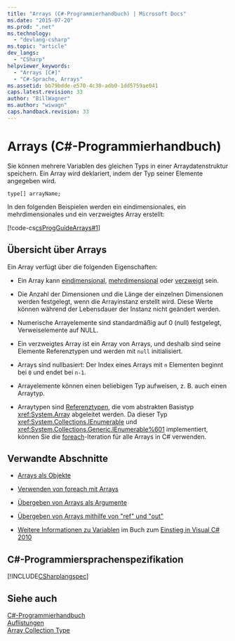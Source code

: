 ```yaml
---
title: "Arrays (C#-Programmierhandbuch) | Microsoft Docs"
ms.date: "2015-07-20"
ms.prod: ".net"
ms.technology: 
  - "devlang-csharp"
ms.topic: "article"
dev_langs: 
  - "CSharp"
helpviewer_keywords: 
  - "Arrays [C#]"
  - "C#-Sprache, Arrays"
ms.assetid: bb79bdde-e570-4c30-adb0-1dd5759ae041
caps.latest.revision: 33
author: "BillWagner"
ms.author: "wiwagn"
caps.handback.revision: 33
---
```

# Arrays (C#-Programmierhandbuch)
Sie können mehrere Variablen des gleichen Typs in einer Arraydatenstruktur speichern.  Ein Array wird deklariert, indem der Typ seiner Elemente angegeben wird.  
  
 `type[] arrayName;`  
  
 In den folgenden Beispielen werden ein eindimensionales, ein mehrdimensionales und ein verzweigtes Array erstellt:  
  
 [!code-cs[csProgGuideArrays#1](../../../csharp/programming-guide/arrays/codesnippet/csharp/index_1.cs)]  
  
## Übersicht über Arrays  
 Ein Array verfügt über die folgenden Eigenschaften:  
  
-   Ein Array kann [eindimensional](../../../csharp/programming-guide/arrays/single-dimensional-arrays.md), [mehrdimensional](../../../csharp/programming-guide/arrays/multidimensional-arrays.md) oder [verzweigt](../../../csharp/programming-guide/arrays/jagged-arrays.md) sein.  
  
-   Die Anzahl der Dimensionen und die Länge der einzelnen Dimensionen werden festgelegt, wenn die Arrayinstanz erstellt wird.  Diese Werte können während der Lebensdauer der Instanz nicht geändert werden.  
  
-   Numerische Arrayelemente sind standardmäßig auf 0 \(null\) festgelegt, Verweiselemente auf NULL.  
  
-   Ein verzweigtes Array ist ein Array von Arrays, und deshalb sind seine Elemente Referenztypen und werden mit `null` initialisiert.  
  
-   Arrays sind nullbasiert: Der Index eines Arrays mit `n` Elementen beginnt bei `0` und endet bei `n-1`.  
  
-   Arrayelemente können einen beliebigen Typ aufweisen, z. B. auch einen Arraytyp.  
  
-   Arraytypen sind [Referenztypen](../../../csharp/language-reference/keywords/reference-types.md), die vom abstrakten Basistyp <xref:System.Array> abgeleitet werden.  Da dieser Typ <xref:System.Collections.IEnumerable> und <xref:System.Collections.Generic.IEnumerable%601> implementiert, können Sie die [foreach](../../../csharp/language-reference/keywords/foreach-in.md)\-Iteration für alle Arrays in C\# verwenden.  
  
## Verwandte Abschnitte  
  
-   [Arrays als Objekte](../../../csharp/programming-guide/arrays/arrays-as-objects.md)  
  
-   [Verwenden von foreach mit Arrays](../../../csharp/programming-guide/arrays/using-foreach-with-arrays.md)  
  
-   [Übergeben von Arrays als Argumente](../../../csharp/programming-guide/arrays/passing-arrays-as-arguments.md)  
  
-   [Übergeben von Arrays mithilfe von "ref" und "out"](../../../csharp/programming-guide/arrays/passing-arrays-using-ref-and-out.md)  
  
-   [Weitere Informationen zu Variablen](http://go.microsoft.com/fwlink/?LinkId=221230) im Buch zum [Einstieg in Visual C\# 2010](http://go.microsoft.com/fwlink/?LinkId=221214)  
  
## C\#\-Programmiersprachenspezifikation  
 [!INCLUDE[CSharplangspec](../../../csharp/language-reference/keywords/includes/csharplangspec-md.md)]  
  
## Siehe auch  
 [C\#\-Programmierhandbuch](../../../csharp/programming-guide/index.md)   
 [Auflistungen](../Topic/Collections%20\(C%23%20and%20Visual%20Basic\).md)   
 [Array Collection Type](http://msdn.microsoft.com/de-de/8a9964de-8941-47b1-a3cf-a01bc88db9e8)